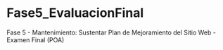 # Fase5_EvaluacionFinal
Fase 5 - Mantenimiento: Sustentar Plan de Mejoramiento del Sitio Web - Examen Final (POA)
